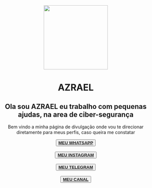 <html>
  <title>azraelcontas</title>
  <head>
    <link rel="stylesheet" href="style.css">
  </head>
  <body>
   <center><img src="https://i.im.ge/2024/05/02/ZC2a2r.Picsart-24-04-29-00-41-46-681.jpeg" height="200px" width="200px"></center>
<center><h1>AZRAEL</h1></center>
<center><h2>Ola sou AZRAEL eu trabalho com pequenas ajudas, na area de ciber-segurança</h2></center>
<center><p>Bem vindo a minha página de divulgação onde vou te direcionar diretamente para meus perfis, caso queira me constatar</p></center>

<center><button><a href="https://api.whatsapp.com/send?phone=+553191365558"><strong>MEU WHATSAPP</strong></a></button></center><br>

<center><button><a href="https://www.instagram.com/_azrael_hk_031?igsh=OTZlOHZxbTM3aHYx"><strong>MEU INSTAGRAM</strong></a></button></center><br>

<center><button><a href="http://t.me/GhostizinLenda"><strong>MEU TELEGRAM</strong></a></button></center><br>

<center><button><a href="https://youtube.com/@azraelalenda3630?si=SMVstVdbPeEo3moG"><strong>MEU CANAL</strong></a></button></center><br>
  </body>
</html>
